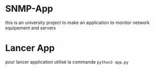 # SNMP-App
this is an university project to make an application to monitor network equipement and servers


# Lancer App
pour lancer application utilisé la commande `python3 app.py`
